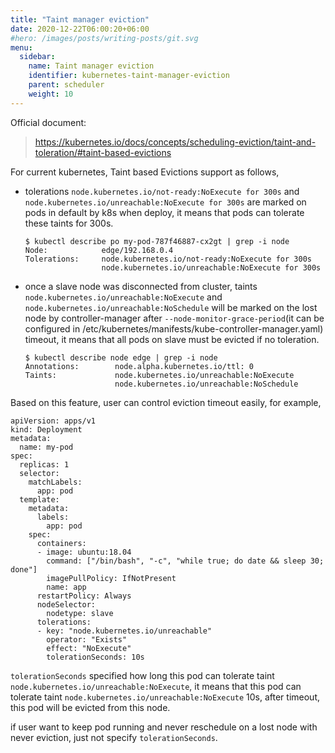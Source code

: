 ```yaml
---
title: "Taint manager eviction"
date: 2020-12-22T06:00:20+06:00
#hero: /images/posts/writing-posts/git.svg
menu:
  sidebar:
    name: Taint manager eviction
    identifier: kubernetes-taint-manager-eviction
    parent: scheduler
    weight: 10
---
```



Official document:

> https://kubernetes.io/docs/concepts/scheduling-eviction/taint-and-toleration/#taint-based-evictions

For current kubernetes, Taint based Evictions support as follows,

- tolerations `node.kubernetes.io/not-ready:NoExecute for 300s` and `node.kubernetes.io/unreachable:NoExecute for 300s` are marked on pods in default by k8s when deploy, it means that pods can tolerate these taints for 300s.

  ```
  $ kubectl describe po my-pod-787f46887-cx2gt | grep -i node
  Node:            edge/192.168.0.4
  Tolerations:     node.kubernetes.io/not-ready:NoExecute for 300s
                   node.kubernetes.io/unreachable:NoExecute for 300s
  ```

- once a slave node was disconnected from cluster, taints `node.kubernetes.io/unreachable:NoExecute` and `node.kubernetes.io/unreachable:NoSchedule` will be marked on the lost node by controller-manager after `--node-monitor-grace-period`(it can be configured in /etc/kubernetes/manifests/kube-controller-manager.yaml) timeout, it means that all pods on slave must be evicted if no toleration.

  ```
  $ kubectl describe node edge | grep -i node
  Annotations:        node.alpha.kubernetes.io/ttl: 0
  Taints:             node.kubernetes.io/unreachable:NoExecute
                      node.kubernetes.io/unreachable:NoSchedule
  ```

Based on this feature, user can control eviction timeout easily, for example,

```
apiVersion: apps/v1
kind: Deployment
metadata:
  name: my-pod
spec:
  replicas: 1
  selector:
    matchLabels:
      app: pod
  template:
    metadata:
      labels:
        app: pod
    spec:
      containers:
      - image: ubuntu:18.04
        command: ["/bin/bash", "-c", "while true; do date && sleep 30; done"]
        imagePullPolicy: IfNotPresent
        name: app
      restartPolicy: Always
      nodeSelector:
        nodetype: slave
      tolerations:
      - key: "node.kubernetes.io/unreachable"
        operator: "Exists"
        effect: "NoExecute"
        tolerationSeconds: 10s
```

`tolerationSeconds` specified how long this pod can tolerate taint `node.kubernetes.io/unreachable:NoExecute`, it means that this pod can tolerate taint `node.kubernetes.io/unreachable:NoExecute` 10s, after timeout, this pod will be evicted from this node.

if user want to keep pod running and never reschedule on a lost node with never eviction, just not specify `tolerationSeconds`.
